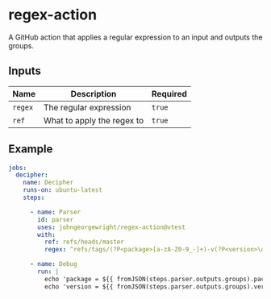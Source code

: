 # regex-action

A GitHub action that applies a regular expression to an input and outputs the groups.

## Inputs

| Name | Description | Required |
| --- | --- | --- |
| `regex` | The regular expression | `true` |
| `ref` | What to apply the regex to | `true` |

## Example

```yaml
jobs:
  decipher:
    name: Decipher
    runs-on: ubuntu-latest
    steps:

      - name: Parser
        id: parser
        uses: johngeorgewright/regex-action@vtest
        with:
          ref: refs/heads/master
          regex: ^refs/tags/(?P<package>[a-zA-Z0-9_-]+)-v(?P<version>\d+.\d+.\d+)$

      - name: Debug
        run: |
          echo 'package = ${{ fromJSON(steps.parser.outputs.groups).package }}'
          echo 'version = ${{ fromJSON(steps.parser.outputs.groups).version }}'